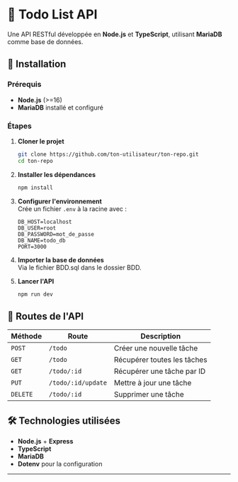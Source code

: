 # 📌 Todo List API  

Une API RESTful développée en **Node.js** et **TypeScript**, utilisant **MariaDB** comme base de données.

## 🚀 Installation  

### Prérequis  
- **Node.js** (>=16)  
- **MariaDB** installé et configuré  

### Étapes  
1. **Cloner le projet**  
   ```sh
   git clone https://github.com/ton-utilisateur/ton-repo.git
   cd ton-repo
   ```

2. **Installer les dépendances**  
   ```sh
   npm install
   ```

3. **Configurer l'environnement**  
   Crée un fichier `.env` à la racine avec :  
   ```env
   DB_HOST=localhost
   DB_USER=root
   DB_PASSWORD=mot_de_passe
   DB_NAME=todo_db
   PORT=3000
   ```

4. **Importer la base de données**  
   Via le fichier BDD.sql dans le dossier BDD.

5. **Lancer l'API**  
   ```sh
   npm run dev
   ```

## 📌 Routes de l'API  

| Méthode | Route                 | Description               |
|---------|-----------------------|---------------------------|
| `POST`  | `/todo`               | Créer une nouvelle tâche  |
| `GET`   | `/todo`               | Récupérer toutes les tâches |
| `GET`   | `/todo/:id`           | Récupérer une tâche par ID |
| `PUT`   | `/todo/:id/update`    | Mettre à jour une tâche   |
| `DELETE`| `/todo/:id`           | Supprimer une tâche       |


## 🛠 Technologies utilisées  
- **Node.js** + **Express**  
- **TypeScript**  
- **MariaDB**  
- **Dotenv** pour la configuration  

---  

